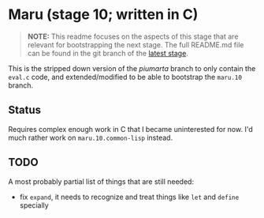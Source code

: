 # Maru (stage 10; written in C)

> **NOTE:** This readme focuses on the aspects of this stage that are relevant for bootstrapping the next stage.
> The full README.md file can be found in the git branch of the [latest stage](https://github.com/attila-lendvai/maru/).

This is the stripped down version of the *piumarta* branch to only contain the
`eval.c` code, and extended/modified to be able to bootstrap the `maru.10`
branch.

## Status

Requires complex enough work in C that I became uninterested for
now. I'd much rather work on `maru.10.common-lisp` instead.

## TODO

A most probably partial list of things that are still needed:

- fix `expand`, it needs to recognize and treat things like `let` and `define` specially
